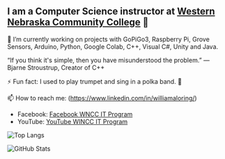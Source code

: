 ## I am a Computer Science instructor at [Western Nebraska Community College](https://www.wncc.edu) 👋

🔭 I’m currently working on projects with GoPiGo3, Raspberry Pi, Grove Sensors, Arduino, Python, Google Colab, C++, Visual C#, Unity and Java.

“If you think it's simple, then you have misunderstood the problem.” — Bjarne Stroustrup, Creator of C++

⚡ Fun fact: I used to play trumpet and sing in a polka band. :guitar:

📫 How to reach me: (https://www.linkedin.com/in/williamaloring/)

- Facebook: [Facebook WNCC IT Program](https://www.facebook.com/wnccitprogram/)
- YouTube: [YouTube WINCC IT Program](https://www.youtube.com/@wnccitprogram)

<!-- [![Top Langs](https://github-readme-stats.vercel.app/api/top-langs/?username=itinstructor&layout=compact&hide=Batchfile&theme=maroongold)](https://github.com/anuraghazra/github-readme-stats) -->

![Top Langs](https://github-readme-stats.vercel.app/api/top-langs/?username=itinstructor&layout=compact)

![GitHub Stats](https://github-readme-stats.vercel.app/api?username=itinstructor&show_icons=true&theme=radical)

<!--
**itinstructor/itinstructor** is a ✨ _special_ ✨ repository because its `README.md` (this file) appears on your GitHub profile.

Here are some ideas to get you started:

- 🌱 I’m currently learning all of the above.
- 👯 I’m looking to collaborate on ...
- 🤔 I’m looking for help with ...
- 💬 Ask me about ...
- 😄 Pronouns: ...
-->
